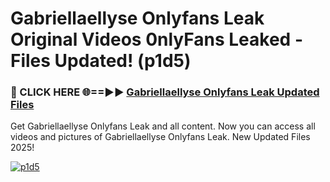 # Gabriellaellyse Onlyfans Leak Original Videos 0nlyFans Leaked - Files Updated! (p1d5)

<h3>🔴 CLICK HERE 🌐==►► <a href="https://tinyurl.com/ms9xzufz" rel="nofollow">Gabriellaellyse Onlyfans Leak Updated Files</a></h3>

Get Gabriellaellyse Onlyfans Leak and all content. Now you can access all videos and pictures of Gabriellaellyse Onlyfans Leak. New Updated Files 2025!

[![p1d5](https://i.imgur.com/PQ7UWWw.gif)](https://tinyurl.com/ms9xzufz)
